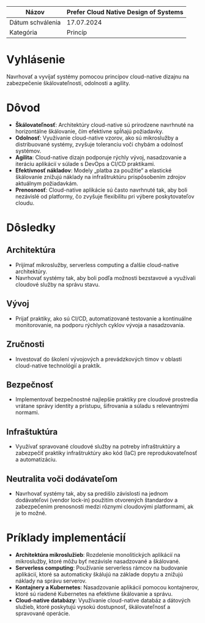 | Názov | Prefer Cloud Native Design of Systems |
|-|-|
| Dátum schválenia | 17.07.2024 |
| Kategória | Princíp |


# Vyhlásenie

Navrhovať a vyvíjať systémy pomocou princípov cloud-native dizajnu na zabezpečenie škálovateľnosti, odolnosti a agility.

# Dôvod

- **Škálovateľnosť**: Architektúry cloud-native sú prirodzene navrhnuté na horizontálne škálovanie, čím efektívne spĺňajú požiadavky.
- **Odolnosť**: Využívanie cloud-native vzorov, ako sú mikroslužby a distribuované systémy, zvyšuje toleranciu voči chybám a odolnosť systémov.
- **Agilita**: Cloud-native dizajn podporuje rýchly vývoj, nasadzovanie a iteráciu aplikácií v súlade s DevOps a CI/CD praktikami.
- **Efektívnosť nákladov**: Modely „platba za použitie“ a elastické škálovanie znižujú náklady na infraštruktúru prispôsobením zdrojov aktuálnym požiadavkám.
- **Prenosnosť**: Cloud-native aplikácie sú často navrhnuté tak, aby boli nezávislé od platformy, čo zvyšuje flexibilitu pri výbere poskytovateľov cloudu.

# Dôsledky

## Architektúra
- Prijímať mikroslužby, serverless computing a ďalšie cloud-native architektúry.
- Navrhovať systémy tak, aby boli podľa možnosti bezstavové a využívali cloudové služby na správu stavu.

## Vývoj
- Prijať praktiky, ako sú CI/CD, automatizované testovanie a kontinuálne monitorovanie, na podporu rýchlych cyklov vývoja a nasadzovania.

## Zručnosti
- Investovať do školení vývojových a prevádzkových tímov v oblasti cloud-native technológií a praktík.

## Bezpečnosť
- Implementovať bezpečnostné najlepšie praktiky pre cloudové prostredia vrátane správy identity a prístupu, šifrovania a súladu s relevantnými normami.

## Infraštuktúra
- Využívať spravované cloudové služby na potreby infraštruktúry a zabezpečiť praktiky infraštruktúry ako kód (IaC) pre reprodukovateľnosť a automatizáciu.

## Neutralita voči dodávateľom
- Navrhovať systémy tak, aby sa predišlo závislosti na jednom dodávateľovi (vendor lock-in) použitím otvorených štandardov a zabezpečením prenosnosti medzi rôznymi cloudovými platformami, ak je to možné.

# Príklady implementácií

- **Architektúra mikroslužieb**: Rozdelenie monolitických aplikácií na mikroslužby, ktoré môžu byť nezávisle nasadzované a škálované.
- **Serverless computing**: Používanie serverless rámcov na budovanie aplikácií, ktoré sa automaticky škálujú na základe dopytu a znižujú náklady na správu serverov.
- **Kontajnery a Kubernetes**: Nasadzovanie aplikácií pomocou kontajnerov, ktoré sú riadené Kubernetes na efektívne škálovanie a správu.
- **Cloud-native databázy**: Využívanie cloud-native databáz a dátových služieb, ktoré poskytujú vysokú dostupnosť, škálovateľnosť a spravované operácie.






